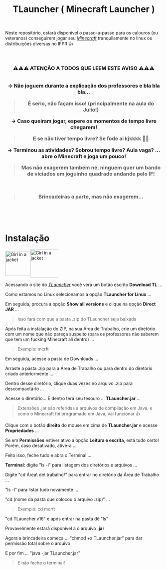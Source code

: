 
<h1 align="center"><b>TLauncher ( Minecraft Launcher )</b></h1>
<br>

Neste repositório, estará disponível o passo-a-passo para os calouros (ou veteranos) conseguirem jogar seu *[Minecraft](https://pt.wikipedia.org/wiki/Minecraft)* tranquilamente no linux ou distribuições diversas no IFPR 👍

<br>


<h3 align="center">⚠️⚠️⚠️    ATENÇÃO A TODOS QUE LEEM ESTE AVISO    ⚠️⚠️⚠️ 

<br>

<br>

→ Não joguem durante a explicação dos professores e bla bla bla...
 > É serio, não façam isso! (principalmente na aula do Julio!)

→ Caso queiram jogar, espere os momentos de tempo livre chegarem! 
> E se não tiver tempo livre? Se fode ai kjkkkk 🤷‍♂

→ Terminou as atividades? Sobrou tempo livre? Aula vaga? ... abre o Minecraft e joga um pouco!
> Mas não exagerem também né, ninguem quer um bando de viciados em joguinho quadrado andando pelo IF!

<br>

> Brincadeiras a parte, mas não exagerem...
</h3>

<br>
<br>
<br>



<h1> Instalação</h1>  <img align="center" src="https://tlauncher.org/fav-icon-512.png" alt="Girl in a jacket" width="80" height="80"><img align="center" src="http://static.wikia.nocookie.net/minecraft_gamepedia/images/c/c7/Grass_Block.png/revision/latest/scale-to-width-down/268?cb=20230226144250" alt="Girl in a jacket" width="90" height="90">

  Acessando o site do _[TLauncher](https://tlauncher.org/)_ você verá um botão escrito **Download TL** ...
  
  Como estamos no Linux selecionamos a opção **TLauncher for Linux** ...
  
  Em seguida, procura a opção **Show all versions** e clique na opção **Direct JAR** ...
  > Isso fará com que a pasta .zip do TLauncher seja baixada

Após feita a instalação do ZIP, na sua Área de Trabalho, crie um diretório com um nome que não pareça suspeito (para os professores não saberem que tem um fucking Minecraft ali dentro) ...

>Exemplo: mcrft

Em seguida, acesse a pasta de Downloads ...

Arraste a pasta .zip para a Área de Trabalho ou para dentro do diretório criado anteriormente ...

Dentro desse diretório, clique duas vezes no arquivo .zip para descompactá-lo ...

Acesse o diretório... E dentro terá seu tesouro ... **TLauncher.jar** ...
> Extensões .jar são referidas a arquivos de compilação em Java, e como o Minecraft foi programado em Java, vai funcionar 👍

Clique com o botão **direito** do mouse em cima de **TLauncher.jar** e acesse **Propriedades** ...

Se em **Permissões** estiver ativo a opção **Leitura e escrita**, está tudo certo! Porém, caso desativado, ative-a ...

Feito isso, feche tudo e abra o Terminal ...


**Terminal:** digite "ls -l" para listagem dos diretórios e arquivos ...   

Digite "cd Área\ de\ trabalho/" para entrar no diretório da Área de Trabalho ... 

"ls -l" para listar tudo novamente ...

"cd (nome da pasta que colocou o arquivo .zip)" ...
> Exemplo: cd mcrft

"cd TLauncher.v16" e após entrar na pasta dê "ls"

Provavelmente estará disponível a o arquivo **.jar**

Agora a brincadeira começa ... "chmod +x TLauncher.jar" para dar permissão total sobre o arquivo 

E por fim ... "java -jar TLauncher.jar"
> E não feche o terminal!







